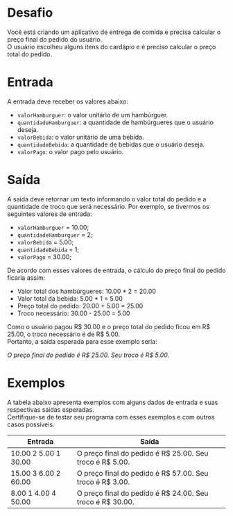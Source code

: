# Desafio
Você está criando um aplicativo de entrega de comida e precisa calcular o preço final do pedido do usuário.  
O usuário escolheu alguns itens do cardápio e é preciso calcular o preço total do pedido.

# Entrada
A entrada deve receber os valores abaixo:

* `valorHamburguer`: o valor unitário de um hambúrguer.
* `quantidadeHamburguer`: a quantidade de hambúrgueres que o usuário deseja.
* `valorBebida`: o valor unitário de uma bebida.
* `quantidadeBebida`: a quantidade de bebidas que o usuário deseja.
* `valorPago`: o valor pago pelo usuário.

# Saída
A saída deve retornar um texto informando o valor total do pedido e a quantidade de troco que será necessário. 
Por exemplo, se tivermos os seguintes valores de entrada:

* `valorHamburguer` = 10.00;
* `quantidadeHamburguer` = 2;
* `valorBebida` = 5.00;
* `quantidadeBebida` = 1;
* `valorPago` = 30.00;

De acordo com esses valores de entrada, o cálculo do preço final do pedido ficaria assim:
* Valor total dos hambúrgueres: 10.00 * 2 = 20.00
* Valor total da bebida: 5.00 * 1 = 5.00
* Preço total do pedido: 20.00 + 5.00 = 25.00
* Troco necessário: 30.00 - 25.00 = 5.00

Como o usuário pagou R$ 30.00 e o preço total do pedido ficou em R$ 25.00, o troco necessário é de R$ 5.00.  
Portanto, a saída esperada para esse exemplo seria:

_O preço final do pedido é R$ 25.00. Seu troco é R$ 5.00._

# Exemplos
A tabela abaixo apresenta exemplos com alguns dados de entrada e suas respectivas saídas esperadas.  
Certifique-se de testar seu programa com esses exemplos e com outros casos possíveis.

| Entrada	| Saída |
| - | - |
| 10.00 2 5.00 1 30.00	| O preço final do pedido é R$ 25.00. Seu troco é R$ 5.00. |
| 15.00 3 6.00 2 60.00 | O preço final do pedido é R$ 57.00. Seu troco é R$ 3.00. |
| 8.00 1 4.00 4 50.00 |	O preço final do pedido é R$ 24.00. Seu troco é R$ 30.00. |
